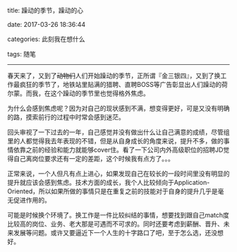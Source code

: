 title: 躁动的季节，躁动的心

date: 2017-03-26 18:36:44

categories: 此刻我在想什么

tags: 随笔

---


春天来了，又到了~~动物们~~人们开始躁动的季节，正所谓『金三银四』，又到了换工作最疯狂的季节了，地铁站里贴满的猎聘、直聘BOSS等广告彰显出人们躁动的荷尔蒙。而我，在这个躁动的季节里也觉得格外焦虑。

为什么会感到焦虑呢？因为对自己的现状感到不满，想变得更好，可是又没有明确的路，摸索前行的过程中时常会感到迷茫。

回头审视了一下过去的一年，自己感觉并没有做出什么让自己满意的成绩，尽管组里的人都觉得我去年表现的不错，但是从自身成长的角度来说，提升不多，做的事情依靠之前的经验和能力就能够cover住。看了一下公司内外高级职位的招聘JD觉得自己离岗位要求还有一定的差距，这个时候我有点方了。。。

正常来说，一个人但凡有点上进心，如果发现自己在较长的一段时间里没有明显的提升就应该会感到焦虑。技术方面的成长，我个人比较倾向于Application-Oriented，所以如果所做的事情只是在重复之前的技能对于自身的提升几乎是毫无促进作用的。

可能是时候换个环境了。换工作是一件比较纠结的事情，想要找到跟自己match度比较高的岗位、业务、老大那是可遇而不可求的。同时还要考虑到薪酬、晋升、未来发展等问题。或许又要逼近下一个人生的十字路口了吧，至于怎么选，还没想好。


